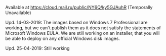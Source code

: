 Available at https://cloud.mail.ru/public/NY6Q/ky5GJAuhR (Temporally Unavailable)

Upd. 14-03-2019: The images based on Windows 7 Professional are working, but we can't publish them as it does not satisfy the statements of Microsoft Windows EULA. We are still working on an installer, that you will be able to deploy on any official Windows disk images.

Upd. 25-04-2019: Still working
